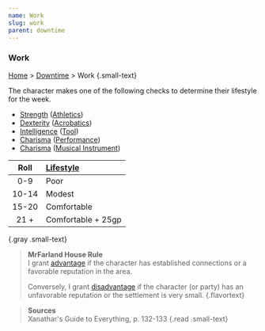 ```yaml
---
name: Work
slug: work
parent: downtime
---
```

### Work
[Home](dm-operations-center) > [Downtime](downtime) > Work {.small-text}

The character makes one of the following checks to determine their lifestyle for the week.
- [Strength](strength) ([Athletics](athletics))
- [Dexterity](dexterity) ([Acrobatics](acrobatics))
- [Intelligence](intelligence) ([Tool](tools))
- [Charisma](charisma) ([Performance](performance))
- [Charisma](charisma) ([Musical Instrument](musical-instruments))

| Roll | [Lifestyle](lifestyle-expenses) |
| :----: | :----------------- |
|  0-9   | Poor               |
| 10-14  | Modest             |
| 15-20  | Comfortable        |
|  21 +  | Comfortable + 25gp |
{.gray .small-text}

> **MrFarland House Rule**<br/>
> I grant [advantage](advantage-and-disadvantage) if the character has established connections or a favorable reputation in the area.
>
> Conversely, I grant [disadvantage](advantage-and-disadvantage) if the character (or party) has an unfavorable reputation or the settlement is very small.
{.flavortext}

> **Sources** <br/>
> Xanathar's Guide to Everything, p. 132-133
{.read .small-text}